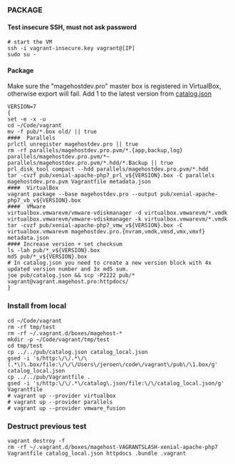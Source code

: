 ### PACKAGE

#### Test insecure SSH, must not ask password
```
# start the VM
ssh -i vagrant-insecure.key vagrant@[IP]
sudo su -
```

#### Package
Make sure the "magehostdev.pro" master box is registered in VirtualBox, otherwise export will fail.
Add 1 to the latest version from [catalog.json](http://vagrant.magehost.pro/catalog.json)
```
VERSION=7
{
set -e -x -u
cd ~/Code/vagrant
mv -f pub/*.box old/ || true
####  Parallels
prlctl unregister magehostdev.pro || true
rm -rf parallels/magehostdev.pro.pvm/*.{app,backup,log} parallels/magehostdev.pro.pvm/*~ parallels/magehostdev.pro.pvm/*.hdd/*.Backup || true
prl_disk_tool compact --hdd parallels/magehostdev.pro.pvm/*.hdd
tar -cvzf pub/xenial-apache-php7_prl_v${VERSION}.box -C parallels magehostdev.pro.pvm Vagrantfile metadata.json
####  VirtualBox
vagrant package --base magehostdev.pro --output pub/xenial-apache-php7_vb_v${VERSION}.box
####  VMware
virtualbox.vmwarevm/vmware-vdiskmanager -d virtualbox.vmwarevm/*.vmdk
virtualbox.vmwarevm/vmware-vdiskmanager -k virtualbox.vmwarevm/*.vmdk
tar -cvzf pub/xenial-apache-php7_vmw_v${VERSION}.box -C virtualbox.vmwarevm magehostdev.pro.{nvram,vmdk,vmsd,vmx,vmxf} metadata.json
#### Increase version + set checksum
ls -lah pub/*_v${VERSION}.box
md5 pub/*_v${VERSION}.box
# In catalog.json you need to create a new version block with 4x updated version number and 3x md5 sum.
joe pub/catalog.json && scp -P2222 pub/* vagrant@vagrant.magehost.pro:httpdocs/
}
```

### Install from local
```
cd ~/Code/vagrant
rm -rf tmp/test
rm -rf ~/.vagrant.d/boxes/magehost-*
mkdir -p ~/Code/vagrant/tmp/test
cd tmp/test
cp ../../pub/catalog.json catalog_local.json
gsed -i 's/http:\/\/.*\/\(.*\)\.box/file:\/\/\/Users\/jeroen\/code\/vagrant\/pub\/\1.box/g' catalog_local.json
cp ../../pub/Vagrantfile .
gsed -i 's/http:\/\/.*\/catalog\.json/file:\/\/catalog_local.json/g' Vagrantfile
# vagrant up --provider virtualbox
# vagrant up --provider parallels
# vagrant up --provider vmware_fusion
```

### Destruct previous test
```
vagrant destroy -f
rm -rf ~/.vagrant.d/boxes/magehost-VAGRANTSLASH-xenial-apache-php7 Vagrantfile catalog_local.json httpdocs .bundle .vagrant
```
